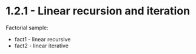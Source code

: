 # 1.2.1 - Linear recursion and iteration

Factorial sample:

* fact1 - linear recursive
* fact2 - linear iterative
